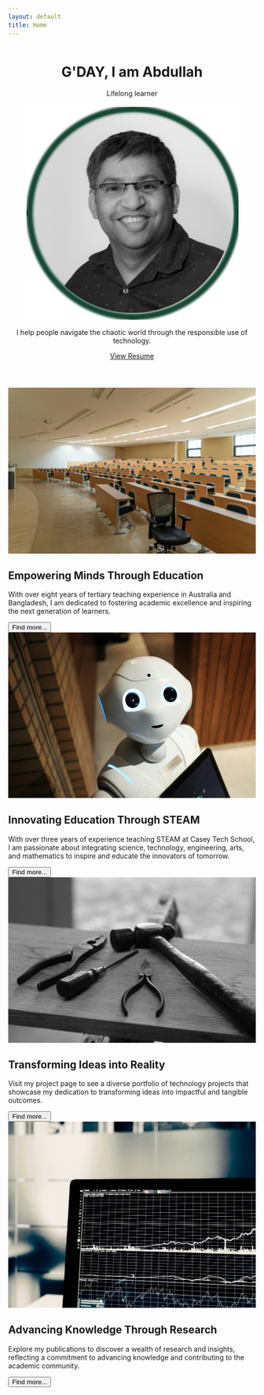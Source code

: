 ```yaml
---
layout: default
title: Home
---
```


<header class="homepage-hero-section">
    <div class="header-content">
      <div class="column">
        <h1 class="gradient-text">G'DAY, I am Abdullah</h1>
        <p class="hero-scale">Lifelong learner</p>
      </div>
      <div class="column">
        <img src="/assets/images/Profile.png" alt="S M Abdullah, PhD" class="portrait">
      </div>
    </div>
    <p class="hero-paragraph">I help people navigate the chaotic world through the responsible use of technology.</p>
    <a href="/Resume_latest.pdf" target="_blank" rel="noopener noreferrer" class="btn">View Resume</a>
</header>
<div class="card-container">
  <div class="card">
    <img src="./assets/images/university_teaching.jpg" alt="University teaching">
    <h2>Empowering Minds Through Education</h2>
    <p>With over eight years of tertiary teaching experience in Australia and Bangladesh, I am dedicated to fostering academic excellence and inspiring the next generation of learners.</p>
    <a href="/about/#graduate-teaching-associate-monash-university">
      <button>Find more...</button>
    </a>
  </div>
  <div class="card">
    <img src="./assets/images/technology teaching.jpg" alt="STEAM teaching">
    <h2>Innovating Education Through STEAM</h2>
    <p>With over three years of experience teaching STEAM at Casey Tech School, I am passionate about integrating science, technology, engineering, arts, and mathematics to inspire and educate the innovators of tomorrow.</p>
    <a href="/about/#steam-teacher-casey-tech-school">
      <button>Find more...</button>
    </a>
  </div>
  <div class="card">
    <img src="./assets/images/project.jpg" alt="Project">
    <h2>Transforming Ideas into Reality</h2>
    <p>Visit my project page to see a diverse portfolio of technology projects that showcase my dedication to transforming ideas into impactful and tangible outcomes.</p>
    <a href="/projects">
      <button>Find more...</button>
    </a>
  </div>
  <div class="card">
    <img src="./assets/images/research.jpg" alt="Research publication">
    <h2>Advancing Knowledge Through Research</h2>
    <p>Explore my publications to discover a wealth of research and insights, reflecting a commitment to advancing knowledge and contributing to the academic community.</p>
    <a href="/publications">
      <button>Find more...</button>
    </a>
  </div>
</div>
